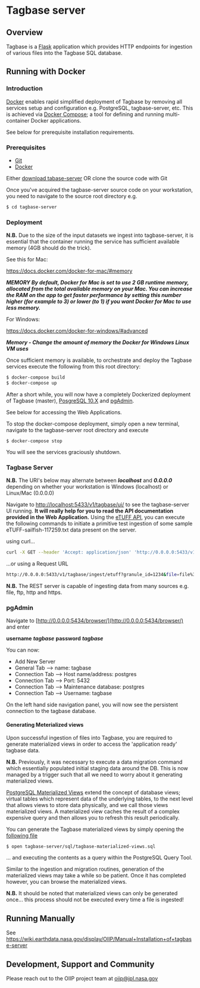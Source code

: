 # Tagbase server

## Overview

Tagbase is a [Flask](http://flask.pocoo.org/) application which provides HTTP endpoints for ingestion of 
various files into the Tagbase SQL database.


## Running with Docker

### Introduction
[Docker](https://www.docker.com/why-docker) enables rapid simplified deployment of Tagbase by removing
all services setup and configuration e.g. PostgreSQL, tagbase-server, etc. 
This is achieved via [Docker Compose](https://docs.docker.com/compose/overview/); a tool for defining and 
running multi-container Docker applications.

See below for prerequisite installation requirements.

### Prerequisites

* [Git](https://git-scm.com/downloads)
* [Docker](https://www.docker.com/products/docker-desktop)

Either [download tabase-server](https://github.com/tagbase/tagbase-server/raw/master/tagbase-server-master.zip) OR clone the source code with Git

Once you've acquired the tagbase-server source code on your workstation, you need to navigate to the source root directory e.g.

```bash
$ cd tagbase-server
```

### Deployment

**N.B.** Due to the size of the input datasets we ingest into tagbase-server, it is essential that the container running the service has sufficient available memory (4GB should do the trick). 

See this for Mac:

https://docs.docker.com/docker-for-mac/#memory


***MEMORY By default, Docker for Mac is set to use 2 GB runtime memory, allocated from the total available memory on your Mac. You can increase the RAM on the app to get faster performance by setting this number higher (for example to 3) or lower (to 1) if you want Docker for Mac to use less memory.***

For Windows:

https://docs.docker.com/docker-for-windows/#advanced

***Memory - Change the amount of memory the Docker for Windows Linux VM uses***

Once sufficient memory is available, to orchestrate and deploy the Tagbase services execute the following from this root directory:

```bash
$ docker-compose build
$ docker-compose up
```

After a short while, you will now have a completely Dockerized deployment of Tagbase (master), 
[PosgreSQL 10.X](https://www.postgresql.org) and [pgAdmin](https://www.pgadmin.org).

See below for accessing the Web Applications.

To stop the docker-compose deployment, simply open a new terminal, navigate to the tagbase-server root directory and execute 
```
$ docker-compose stop
```
You will see the services graciously shutdown.

### Tagbase Server

**N.B.** The URI's below may alternate between ***localhost*** and ***0.0.0.0*** depending on whether your workstation is Windows (localhost) or Linux/Mac (0.0.0.0)

Navigate to [http://localhost:5433/v1/tagbase/ui/](http://0.0.0.0:5433/v1/tagbase/ui/) 
to see the tagbase-server UI running. 
**It will really help for you to read the API documentation provided in the Web Application.**
Using the [eTUFF API](http://0.0.0.0:5433/v1/tagbase/ui/#!/Products/ingest_etuff_get), 
you can execute the following commands to initiate a primitive test
ingestion of some sample eTUFF-sailfish-117259.txt data present on the server.

using curl...

```bash
curl -X GET --header 'Accept: application/json' 'http://0.0.0.0:5433/v1/tagbase/ingest/etuff?granule_id=1234&file=file%3A%2F%2F%2Fusr%2Fsrc%2Fapp%2Fdata%2FeTUFF-sailfish-117259.txt'
```

...or using a Request URL

```bash
http://0.0.0.0:5433/v1/tagbase/ingest/etuff?granule_id=1234&file=file%3A%2F%2F%2Fusr%2Fsrc%2Fapp%2Fdata%2FeTUFF-sailfish-117259.txt
```

**N.B.** The REST server is capable of ingesting data from many sources e.g. file, ftp, http and https.

### pgAdmin

Navigate to [http://0.0.0.0:5434/browser/](http://0.0.0.0:5434/browser/) and enter 

**username** ***tagbase***
**password** ***tagbase***

You can now:

* Add New Server
* General Tab --> name: tagbase
* Connection Tab --> Host name/address: postgres
* Connection Tab --> Port: 5432
* Connection Tab --> Maintenance database: postgres 
* Connection Tab --> Username: tagbase

On the left hand side navigation panel, you will now see the persistent connection to the tagbase database. 

#### Generating Meterialized views

Upon successful ingestion of files into Tagbase, you are required to generate materialized views in order to 
access the 'application ready' tagbase data. 

**N.B.** Previously, it was necessary to execute a data migration command which essentially 
populated initial staging data around the DB. This is now managed by a trigger such that 
all we need to worry about it generating materialized views.

[PostgreSQL Materialized Views](https://www.postgresql.org/docs/current/static/rules-materializedviews.html) 
extend the concept of database views; virtual tables which represent data of the underlying tables, 
to the next level that allows views to store data physically, and we call those views materialized views. 
A materialized view caches the result of a complex expensive query and then allows you to refresh this result periodically. 

You can generate the Tagbase materialized views by simply opening the 
[following file](https://git.earthdata.nasa.gov/projects/OIIP/repos/tagbase-server/browse/sql/tagbase-materialized-views.sql)
```
$ open tagbase-server/sql/tagbase-materialized-views.sql
```
... and executing the contents as a query within the PostgreSQL Query Tool.

Similar to the ingestion and migration routines, generation of the materialized views may take a while so be patient. Once it has completed however, you can browse the materialized views. 

**N.B.** It should be noted that materialized views can only be generated once... this process should not be executed every time a file is ingested! 

## Running Manually

See https://wiki.earthdata.nasa.gov/display/OIIP/Manual+Installation+of+tagbase-server

## Development, Support and Community
Please reach out to the OIIP project team at <oiip@jpl.nasa.gov>
